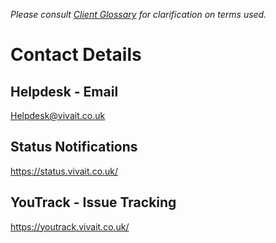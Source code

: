 *Please consult [Client Glossary](glossary.md) for clarification on terms used.*

# Contact Details

## Helpdesk - Email
Helpdesk@vivait.co.uk

## Status Notifications
https://status.vivait.co.uk/

## YouTrack - Issue Tracking
https://youtrack.vivait.co.uk/
